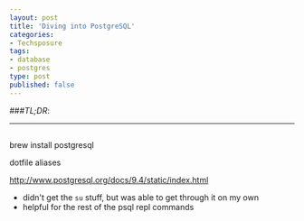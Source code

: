 ```yaml
---
layout: post
title: 'Diving into PostgreSQL'
categories:
- Techsposure
tags:
- database
- postgres
type: post
published: false
---
```


###*TL;DR*:

---

##

brew install postgresql

dotfile aliases

http://www.postgresql.org/docs/9.4/static/index.html
  - didn't get the `su` stuff, but was able to get through it on my own
  - helpful for the rest of the psql repl commands



